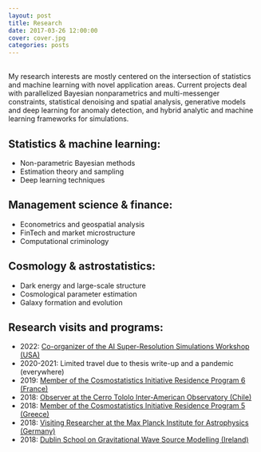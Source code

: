 ```yaml
---
layout: post
title: Research
date: 2017-03-26 12:00:00
cover: cover.jpg
categories: posts
---
```



<br>
My research interests are mostly centered on the intersection of statistics and machine learning with novel application areas. Current projects deal with parallelized Bayesian nonparametrics and multi-messenger constraints, statistical denoising and spatial analysis, generative models and deep learning for anomaly detection, and hybrid analytic and machine learning frameworks for simulations.

<!--My research interests are mostly centered on the intersection of cosmology, astrostatistics and machine learning. Current projects deal with Bayesian nonparametrics and multi-messenger constraints in upcoming surveys, large-scale structure and cosmic voids as astronomical laboratories, generative models and deep learning for anomaly detection in observations, and hybrid analytic and machine learning frameworks for galaxy evolution in cosmological simulations. In addition, my research covers topics in computational finance and management science.-->

<!--My research interests are mostly centered on the intersection of cosmology, astrostatistics and machine learning. I’m part of the McWilliams Center for Cosmology at Carnegie Mellon University as well as the Pittsburgh Supercomputing Center and the new NSF AI Planning Institute. My current projects deal with Bayesian nonparametrics for parallelized and high-dimensional cosmological parameter estimation for upcoming surveys such as LSST and Euclid, with large-scale structure weak lensing and tests of gravitational theories through cosmic voids, with deep learning for anomaly detection in astronomical observations, and with hybrid analytic and machine learning frameworks to emulate hydrodynamical simulations. In addition, my research covers topics in quantitative finance and management science. Below is a (rough) list of my research interests and visits:-->

## Statistics & machine learning:

* Non-parametric Bayesian methods
* Estimation theory and sampling
* Deep learning techniques

## Management science & finance:

* Econometrics and geospatial analysis
* FinTech and market microstructure
* Computational criminology

## Cosmology & astrostatistics:

* Dark energy and large-scale structure
* Cosmological parameter estimation
* Galaxy formation and evolution

## Research visits and programs:

* 2022: [Co-organizer of the AI Super-Resolution Simulations Workshop (USA)](https://events.mcs.cmu.edu/aisrs22/)
* 2020-2021: Limited travel due to thesis write-up and a pandemic (everywhere)
* 2019: [Member of the Cosmostatistics Initiative Residence Program 6 (France)](https://cosmostatistics-initiative.org/residence-programs/crp6/)
* 2018: [Observer at the Cerro Tololo Inter-American Observatory (Chile)](http://www.ctio.noao.edu/noao)
* 2018: [Member of the Cosmostatistics Initiative Residence Program 5 (Greece)](https://cosmostatistics-initiative.org/residence-programs/coin-residence-program-5-chania-greece/)
* 2018: [Visiting Researcher at the Max Planck Institute for Astrophysics (Germany)](https://www.mpa-garching.mpg.de)
* 2018: [Dublin School on Gravitational Wave Source Modelling (Ireland)](https://maths.ucd.ie/dsgwsm)

<br>
